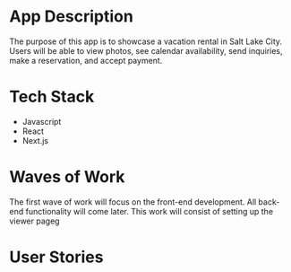 # App Description
The purpose of this app is to showcase a vacation rental in Salt Lake City. Users will be able to view photos, see calendar availability, send inquiries, make a reservation, and accept payment. 

# Tech Stack
* Javascript
* React
* Next.js

# Waves of Work
The first wave of work will focus on the front-end development. All back-end functionality will come later. This work will consist of setting up the viewer pageg

# User Stories

